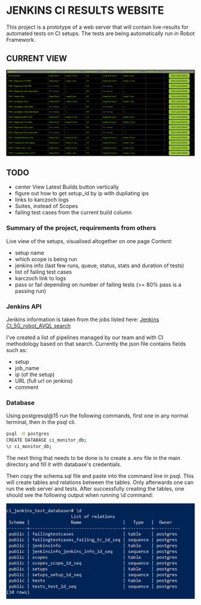 # JENKINS CI RESULTS WEBSITE

This project is a prototype of a web server that will contain live-results for automated tests on CI setups.
The tests are being automatically run in Robot Framework.

## CURRENT VIEW

![Current View of the website](media/current_view.png)

## TODO

- center View Latest Builds button vertically
- figure out how to get setup_id by ip with dupliating ips
- links to karczoch logs
- Suites, instead of Scopes
- failing test cases from the current build column

### Summary of the project, requirements from others

Live view of the setups, visualised altogether on one page
Content:

- setup name
- which scope is being run
- jenkins info (last few runs, queue, status, stats and duration of tests)
- list of failing test cases
- karczoch link to logs
- pass or fail depending on number of failing tests (>= 80% pass is a passing run)

### Jenkins API

Jenkins information is taken from the jobs listed here:
[Jenkins CI_5G_robot_AVQL search](http://janusz.emea.nsn-net.net:8080/search/?q=CI_5G_robot_AVQL_&Jenkins-Crumb=2f226643baba61453f6c7e39cc93d6e2e4bd376e90ab2944b3f04fdc6daa0942)

I've created a list of pipelines managed by our team and with CI methodology based on that search.
Currently the json file contains fields such as:

- setup
- job_name
- ip (of the setup)
- URL (full url on jenkins)
- comment

### Database

Using postgresql@15 run the following commands, first one in any normal terminal, then in the psql cli.

```bash
psql -U postgres
CREATE DATABASE ci_monitor_db;
\c ci_monitor_db;
```

The next thing that needs to be done is to create a .env file in the main directory and fill it with database's credentials.

Then copy the schema.sql file and paste into the command line in psql. This will create tables and relations between the tables. Only afterwards one can run the web server and tests.
After successfully creating the tables, one should see the following output when running \d command:

![database](media/database.png)
